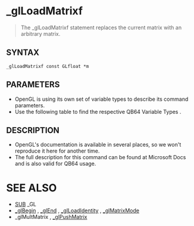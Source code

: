 # _glLoadMatrixf
> The _glLoadMatrixf statement replaces the current matrix with an arbitrary matrix.

## SYNTAX
`_glLoadMatrixf const GLfloat *m`

## PARAMETERS
* OpenGL is using its own set of variable types to describe its command parameters.
* Use the following table to find the respective QB64 Variable Types .


## DESCRIPTION
* OpenGL's documentation is available in several places, so we won't reproduce it here for another time.
* The full description for this command can be found at Microsoft Docs and is also valid for QB64 usage.


# SEE ALSO
* [SUB](SUB.md) _GL
* [_glBegin](_glBegin.md) , [_glEnd](_glEnd.md) , [_glLoadIdentity](_glLoadIdentity.md) , [_glMatrixMode](_glMatrixMode.md)
* _glMultMatrix , [_glPushMatrix](_glPushMatrix.md)

